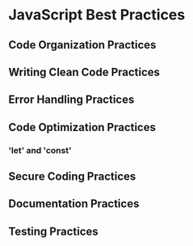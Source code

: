 # JavaScript Best Practices

## Code Organization Practices

## Writing Clean Code Practices

## Error Handling Practices

## Code Optimization Practices

### 'let' and 'const'

## Secure Coding Practices

## Documentation Practices

## Testing Practices

